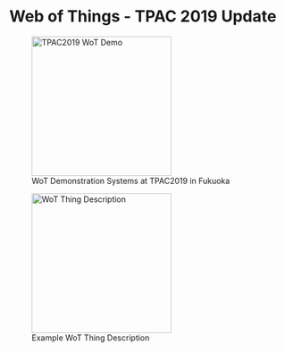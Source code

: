 # Web of Things - TPAC 2019 Update


<figure>
    <a href="https://raw.githubusercontent.com/w3c/wot-marketing/master/images/tpac-demos.jpg"><img alt="TPAC2019 WoT Demo" src="https://raw.githubusercontent.com/w3c/wot-marketing/master/images/tpac-demos.jpg" width=250 /><a>
    <figcaption>WoT Demonstration Systems at TPAC2019 in Fukuoka</figcaption>
</figure>

<figure>
    <a href="https://raw.githubusercontent.com/w3c/wot-marketing/master/images/example-TD.png"><img alt="WoT Thing Description" src="https://raw.githubusercontent.com/w3c/wot-marketing/master/images/example-TD.png" width=250 /><a>
  <figcaption>Example WoT Thing Description</figcaption>
</figure>
